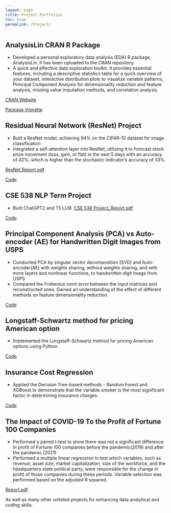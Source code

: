 ```yaml
---
layout: page
title: Project Portfolios
toc: true
permalink: /Project/
---
```

## AnalysisLin CRAN R Package
  - Developed a personal exploratory data analysis (EDA) R package, AnalysisLin. It has been uploaded to the CRAN repository. 
  - A quick and effective data exploration toolkit. It provides essential features, including a descriptive statistics table for a quick overview of your dataset, interactive distribution plots to visualize variable patterns, Principal Component Analysis for dimensionality reduction and feature analysis, missing value imputation methods, and correlation analysis

<i class="far fa-hand-pointer fa-rotate-90"></i>
[CRAN Website](https://cran.r-project.org/web/packages/AnalysisLin/index.html)

<i class="far fa-hand-pointer fa-rotate-90"></i>
[Package Vignette](https://zhiweilin27.github.io/AnalysisLin/vignette.html)

## Residual Neural Network (ResNet) Project
  - Built a ResNet model, achieving 94% on the CIFAR-10 dataset for image classification
  - Integrated a self-attention layer into ResNet, utilizing it to forecast stock price movement (loss, gain, or flat) in the next 5 days with an accuracy of 42%, which is higher than the stochastic indicator’s accuracy of 33%.
    
<i class="far fa-hand-pointer fa-rotate-90"></i>
[ResNet Report.pdf](https://github.com/zhiweilin27/zhiweilin27.github.io/files/14082403/ResNet.Report.pdf)

<i class="far fa-hand-pointer fa-rotate-90"></i>
[Code](https://github.com/zhiweilin27/ResNet)

## CSE 538 NLP Term Project
  - Built ChatGPT2 and T5 LLM.
<i class="far fa-hand-pointer fa-rotate-90"></i>
[CSE 538 Project_Report.pdf](https://github.com/user-attachments/files/18813095/Project_Report.pdf)

<i class="far fa-hand-pointer fa-rotate-90"></i>
[Code](https://github.com/zhiweilin27/NLP/tree/main/CSE%20538%20Term%20Project%20Code)

## Principal Component Analysis (PCA) vs Auto-encoder (AE) for Handwritten Digit Images from USPS
   - Conducted PCA by singular vector decomposition (SVD) and Auto-encoder(AE) with weights sharing, without weights sharing, and with more layers and nonlinear functions, to handwritten digit image from USPS
   - Compared the Frobenius norm error between the input matrices and reconstructed ones. Gained an understanding of the effect of different methods on feature dimensionality reduction.
     
<i class="far fa-hand-pointer fa-rotate-90"></i>
[Code](https://github.com/zhiweilin27/PCA)

## Longstaff-Schwartz method for pricing American option
  - Implemented the Longstaff-Schwartz method for pricing American options using Python.
    
<i class="far fa-hand-pointer fa-rotate-90"></i>
[Code](https://github.com/zhiweilin27/AMS-514/blob/main/AMS%20514%20Project%20Implementation.ipynb)

## Insurance Cost Regression
  - Applied the Decision Tree-based methods - Random Forest and XGBoost to demonstrate that the variable smoker is the most significant factor in determining insurance charges.
    
<i class="far fa-hand-pointer fa-rotate-90"></i>
[Code](https://zhiweilin27.github.io/Data-analysis-in-R/Insurance-Cost.html)

## The Impact of COVID-19 To the Profit of Fortune 100 Companies
  - Performed a paired t-test to show there was not a significant difference in profit of Fortune 100 companies before the pandemic(2019) and after the pandemic (2021)
  - Performed a multiple linear regression to test which variables, such as revenue, asset size, market capitalization, size of the workforce, and the headquarters state political party, were responsible for the change in profit of those companies during these periods. Variable selection was performed based on the adjusted R squared.
    
<i class="far fa-hand-pointer fa-rotate-90"></i>
[Report.pdf](https://github.com/zhiweilin27/zhiweilin27.github.io/files/14082039/Project.Report.pdf)


As well as many other unlisted projects for enhancing data analytical and coding skills.
